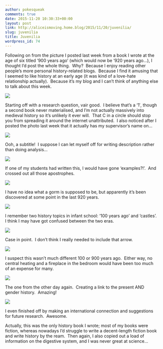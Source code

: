 ```yaml
---
author: pokesqueak
comments: true
date: 2015-11-20 10:30:33+00:00
layout: post
link: http://aliceismoving.home.blog/2015/11/20/juvenilia/
slug: juvenilia
title: Juvenilia
wordpress_id: 74
---
```


Following on from the picture I posted last week from a book I wrote at the age of six titled ‘900 years ago’ (which would now be ‘920 years ago…), I thought I’d post the whole thing.  Why?  Because I enjoy reading other people’s more personal history-related blogs.  Because I find it amusing that I seemed to like history at an early age (it was kind of a love-hate relationship actually).  Because it’s my blog and I can’t think of anything else to talk about this week.

![](https://66.media.tumblr.com/81cd4ccb3699845c078d34520d61605d/tumblr_inline_ny2ojeqKgq1s70b7a_540.jpg)

Starting off with a research question, vair good.  I believe that’s a ‘1′, though a second book never materialised, and I’m not actually massively into medieval history so it’s unlikely it ever will.  That C in a circle should stop you from spreading it around the internet unattributed.  I also noticed after I posted the photo last week that it actually has my supervisor’s name on…

![](https://66.media.tumblr.com/610f8b501c3612d0b91ef862ab9a6660/tumblr_inline_ny2ojvUJq51s70b7a_540.jpg)

Ooh, a subtitle!  I suppose I can let myself off for writing description rather than doing analysis…

![](https://66.media.tumblr.com/203aa33ccb1ae593ad160d71969ddc3e/tumblr_inline_ny2oljQPSa1s70b7a_540.jpg)

If one of my students had written this, I would have gone ‘examples?!’.  And crossed out all those apostrophes.

![](https://66.media.tumblr.com/0a0c5694f574963a98ef4db406d99403/tumblr_inline_ny2on1XB7o1s70b7a_540.jpg)

I have no idea what a gorm is supposed to be, but apparently it’s been discovered at some point in the last 920 years.

![](https://66.media.tumblr.com/482d2fc1f574465a619a5b87c918b04c/tumblr_inline_ny2oosDhQp1s70b7a_540.jpg)

I remember two history topics in infant school: ‘100 years ago’ and ‘castles’.  I think I may have got confused between the two eras.

![](https://66.media.tumblr.com/a428fa47e5974753fa0dd8b7817737f7/tumblr_inline_ny2oqeWRZT1s70b7a_540.jpg)

Case in point.  I don’t think I really needed to include that arrow.

![](https://66.media.tumblr.com/1d65602157afebc3917c243def6a20a8/tumblr_inline_ny2oraxyok1s70b7a_540.jpg)

I suspect this wasn’t much different 100 or 900 years ago.  Either way, no central heating and a fireplace in the bedroom would have been too much of an expense for many.

![](https://66.media.tumblr.com/995aa3bb7146ba760ab778d10270058a/tumblr_inline_ny2ovoM6VU1s70b7a_540.jpg)

The one from the other day again.  Creating a link to the present AND gender history.  Amazing!

![](https://66.media.tumblr.com/3caaab75d0629a7dfa265edc479bc394/tumblr_inline_ny2oyeLKV01s70b7a_540.jpg)

I even finished off by making an international connection and suggestions for future research.  Awesome.

Actually, this was the only history book I wrote; most of my books were fiction, whereas nowadays I’d struggle to write a decent-length fiction book and write history by the ream.  Then again, I also copied out a load of information on the digestive system, and I was never great at science…  

